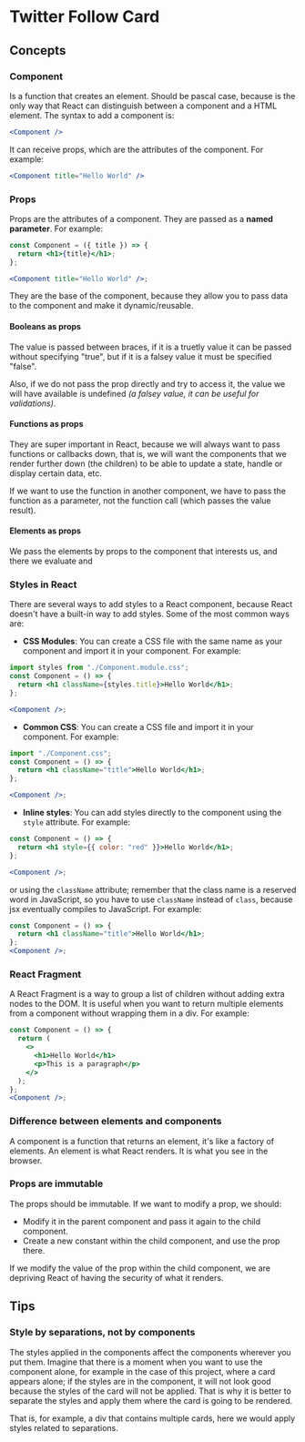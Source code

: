# Twitter Follow Card

## Concepts

### Component

Is a function that creates an element. Should be pascal case, because is the only way that React can distinguish between a component and a HTML element. The syntax to add a component is:

```jsx
<Component />
```

It can receive props, which are the attributes of the component. For example:

```jsx
<Component title="Hello World" />
```

### Props

Props are the attributes of a component. They are passed as a **named parameter**. For example:

```jsx
const Component = ({ title }) => {
  return <h1>{title}</h1>;
};

<Component title="Hello World" />;
```

They are the base of the component, because they allow you to pass data to the component and make it dynamic/reusable.

#### Booleans as props

The value is passed between braces, if it is a truetly value it can be passed without specifying "true", but if it is a falsey value it must be specified "false".

Also, if we do not pass the prop directly and try to access it, the value we will have available is undefined _(a falsey value, it can be useful for validations)_.

#### Functions as props

They are super important in React, because we will always want to pass functions or callbacks down, that is, we will want the components that we render further down (the children) to be able to update a state, handle or display certain data, etc.

If we want to use the function in another component, we have to pass the function as a parameter, not the function call (which passes the value result).

#### Elements as props

We pass the elements by props to the component that interests us, and there we evaluate and

### Styles in React

There are several ways to add styles to a React component, because React doesn't have a built-in way to add styles. Some of the most common ways are:

- **CSS Modules**: You can create a CSS file with the same name as your component and import it in your component. For example:

```jsx
import styles from "./Component.module.css";
const Component = () => {
  return <h1 className={styles.title}>Hello World</h1>;
};

<Component />;
```

- **Common CSS**: You can create a CSS file and import it in your component. For example:

```jsx
import "./Component.css";
const Component = () => {
  return <h1 className="title">Hello World</h1>;
};

<Component />;
```

- **Inline styles**: You can add styles directly to the component using the `style` attribute. For example:

```jsx
const Component = () => {
  return <h1 style={{ color: "red" }}>Hello World</h1>;
};

<Component />;
```

or using the `className` attribute; remember that the class name is a reserved word in JavaScript, so you have to use `className` instead of `class`, because jsx eventually compiles to JavaScript. For example:

```jsx
const Component = () => {
  return <h1 className="title">Hello World</h1>;
};
<Component />;
```

### React Fragment

A React Fragment is a way to group a list of children without adding extra nodes to the DOM. It is useful when you want to return multiple elements from a component without wrapping them in a div. For example:

```jsx
const Component = () => {
  return (
    <>
      <h1>Hello World</h1>
      <p>This is a paragraph</p>
    </>
  );
};
<Component />;
```

### Difference between elements and components

A component is a function that returns an element, it's like a factory of elements.
An element is what React renders. It is what you see in the browser.

### Props are immutable

The props should be immutable. If we want to modify a prop, we should:

- Modify it in the parent component and pass it again to the child component.
- Create a new constant within the child component, and use the prop there.

If we modify the value of the prop within the child component, we are depriving React of having the security of what it renders.

## Tips

### Style by separations, not by components

The styles applied in the components affect the components wherever you put them. Imagine that there is a moment when you want to use the component alone, for example in the case of this project, where a card appears alone; if the styles are in the component, it will not look good because the styles of the card will not be applied. That is why it is better to separate the styles and apply them where the card is going to be rendered.

That is, for example, a div that contains multiple cards, here we would apply styles related to separations.
